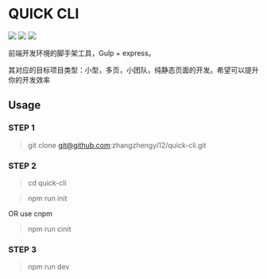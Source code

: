 # QUICK CLI #

<p>
<img src="https://img.shields.io/badge/npm-5.51-green.svg"></img>
<img src="https://img.shields.io/badge/node-v8.9.3-blue.svg"/>
<img src="
https://img.shields.io/badge/Power%20By-gulp-red.svg"/>
</p>

前端开发环境的脚手架工具，Gulp + express。

其对应的目标项目类型：小型，多页，小团队，纯静态页面的开发。希望可以提升你的开发效率

## Usage ##

### STEP 1 ###

> git clone git@github.com:zhangzhengyi12/quick-cli.git

### STEP 2 ###

> cd quick-cli

> npm run init

OR use cnpm 

> npm run cinit

### STEP 3 ###

> npm run dev


